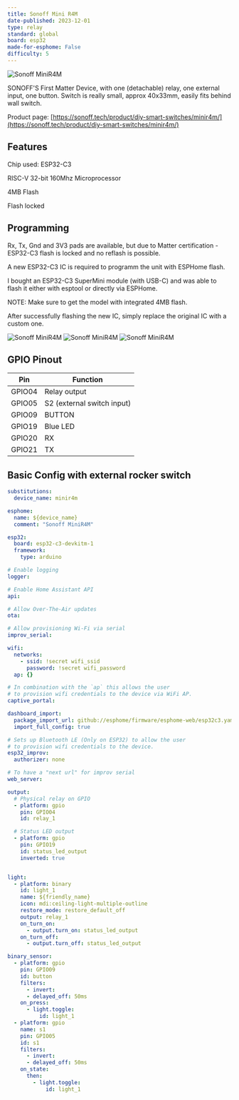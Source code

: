 ```yaml
---
title: Sonoff Mini R4M
date-published: 2023-12-01
type: relay
standard: global
board: esp32
made-for-esphome: False
difficulty: 5
---
```


![Sonoff MiniR4M](sonoff-mini-r4m.jpg "Product Image")

SONOFF'S First Matter Device, with one (detachable) relay, one external input, one button. Switch is really small, approx 40x33mm, easily fits behind wall switch.

Product page: [https://sonoff.tech/product/diy-smart-switches/minir4m/](https://sonoff.tech/product/diy-smart-switches/minir4m/)

## Features

Chip used: ESP32-C3

RISC-V 32-bit 160Mhz Microprocessor

4MB Flash

Flash locked

## Programming

Rx, Tx, Gnd and 3V3 pads are available, but due to Matter certification - ESP32-C3 flash is locked and no reflash is possible.

A new ESP32-C3 IC is required to programm the unit with ESPHome flash.

I bought an ESP32-C3 SuperMini module (with USB-C) and was able to flash it either with esptool or directly via ESPHome.

NOTE: Make sure to get the model with integrated 4MB flash.

After successfully flashing the new IC, simply replace the original IC with a custom one.

![Sonoff MiniR4M](view_top.jpg "Top View")
![Sonoff MiniR4M](view_side.jpg "Side View")
![Sonoff MiniR4M](view_ic.jpg "IC View")

## GPIO Pinout

| Pin    | Function                   |
|--------|----------------------------|
| GPIO04 | Relay output               |
| GPIO05 | S2 (external switch input) |
| GPIO09 | BUTTON                     |
| GPIO19 | Blue LED                   |
| GPIO20 | RX                         |
| GPIO21 | TX                         |

## Basic Config with external rocker switch

```yaml
substitutions:
  device_name: minir4m

esphome:
  name: ${device_name}
  comment: "Sonoff MiniR4M"

esp32:
  board: esp32-c3-devkitm-1
  framework:
    type: arduino

# Enable logging
logger:

# Enable Home Assistant API
api:

# Allow Over-The-Air updates
ota:

# Allow provisioning Wi-Fi via serial
improv_serial:

wifi:
  networks:
    - ssid: !secret wifi_ssid
      password: !secret wifi_password
  ap: {}

# In combination with the `ap` this allows the user
# to provision wifi credentials to the device via WiFi AP.
captive_portal:

dashboard_import:
  package_import_url: github://esphome/firmware/esphome-web/esp32c3.yaml@v2
  import_full_config: true

# Sets up Bluetooth LE (Only on ESP32) to allow the user
# to provision wifi credentials to the device.
esp32_improv:
  authorizer: none

# To have a "next url" for improv serial
web_server:

output:
  # Physical relay on GPIO
  - platform: gpio
    pin: GPIO04
    id: relay_1

  # Status LED output
  - platform: gpio
    pin: GPIO19
    id: status_led_output
    inverted: true


light:
  - platform: binary
    id: light_1
    name: ${friendly_name}
    icon: mdi:ceiling-light-multiple-outline
    restore_mode: restore_default_off
    output: relay_1
    on_turn_on:
      - output.turn_on: status_led_output
    on_turn_off:
      - output.turn_off: status_led_output

binary_sensor:
  - platform: gpio
    pin: GPIO09
    id: button
    filters:
      - invert:
      - delayed_off: 50ms
    on_press:
      - light.toggle:
          id: light_1
  - platform: gpio
    name: s1
    pin: GPIO05
    id: s1
    filters:
      - invert:
      - delayed_off: 50ms
    on_state:
      then:
        - light.toggle:
            id: light_1
```
